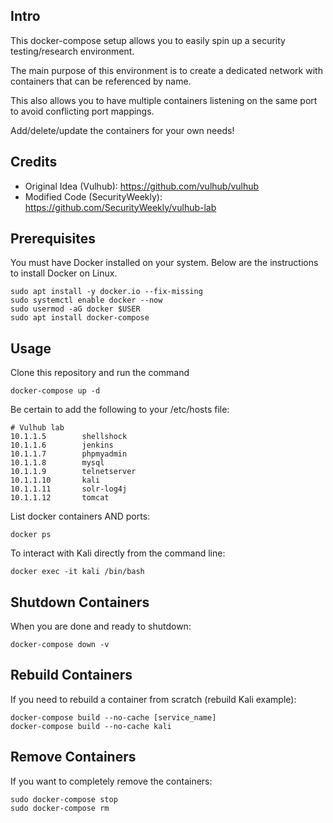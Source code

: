 ## Intro

This docker-compose setup allows you to easily spin up a security testing/research environment.

The main purpose of this environment is to create a dedicated network with containers that can be referenced by name.

This also allows you to have multiple containers listening on the same port to avoid conflicting port mappings.

Add/delete/update the containers for your own needs!

## Credits

- Original Idea (Vulhub): https://github.com/vulhub/vulhub
- Modified Code (SecurityWeekly): https://github.com/SecurityWeekly/vulhub-lab

## Prerequisites

You must have Docker installed on your system. Below are the instructions to install Docker on Linux.

```
sudo apt install -y docker.io --fix-missing
sudo systemctl enable docker --now
sudo usermod -aG docker $USER
sudo apt install docker-compose
```

## Usage

Clone this repository and run the command

```
docker-compose up -d
```

Be certain to add the following to your /etc/hosts file:

```
# Vulhub lab
10.1.1.5        shellshock
10.1.1.6        jenkins
10.1.1.7        phpmyadmin
10.1.1.8        mysql
10.1.1.9        telnetserver
10.1.1.10       kali
10.1.1.11       solr-log4j
10.1.1.12       tomcat
```

List docker containers AND ports:
```
docker ps
```

To interact with Kali directly from the command line:

```
docker exec -it kali /bin/bash
```

## Shutdown Containers
When you are done and ready to shutdown:

```
docker-compose down -v
```

## Rebuild Containers
If you need to rebuild a container from scratch (rebuild Kali example):

```
docker-compose build --no-cache [service_name]
docker-compose build --no-cache kali
```

## Remove Containers
If you want to completely remove the containers:
```
sudo docker-compose stop
sudo docker-compose rm
```
